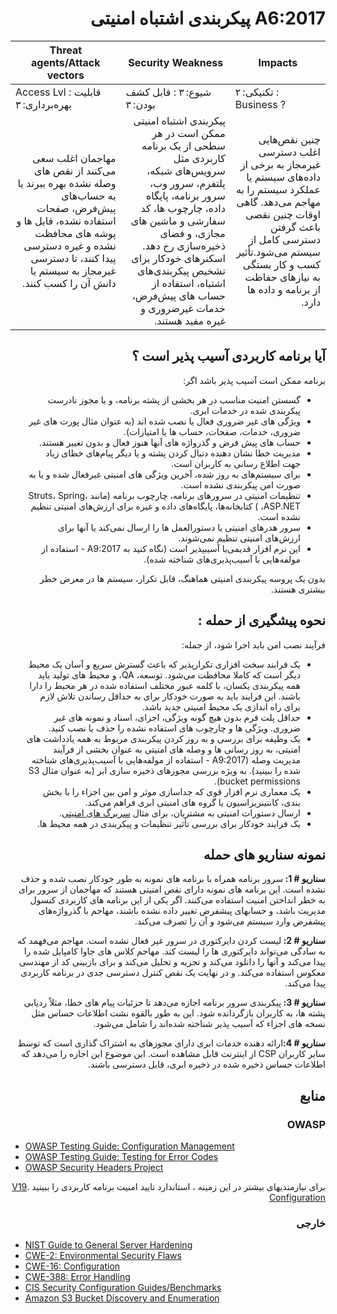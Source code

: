 # <div dir="rtl" align="right">A6:2017 پیکربندی اشتباه امنیتی </div>

| Threat agents/Attack vectors | Security Weakness           | Impacts               |
| -- | -- | -- |
| Access Lvl : قابلیت بهره‌برداری: ۳ | شیوع: ۳ : قابل کشف بودن: ۳ | تکنیکی: ۲ : Business ? |
| <div dir="rtl" align="right">مهاجمان اغلب سعی می‌کنند از نقص های وصله نشده بهره ببرند یا به حساب‌های پیش‌فرض، صفحات استفاده نشده، فایل ها و پوشه های محافظت نشده و غیره دسترسی پیدا کنند، تا دسترسی غیرمجاز به سیستم یا دانش آن را کسب کنند.</div> | <div dir="rtl" align="right">پیکربندی اشتباه امنیتی ممکن است در هر سطحی از یک برنامه کاربردی مثل سرویس‌های شبکه، پلتفرم، سرور وب، سرور برنامه، پایگاه داده، چارچوب ها، کد سفارشی و ماشین های مجازی، و فضای ذخیره‌سازی رخ دهد. اسکنرهای خودکار برای تشخیص پیکربندی‌های اشتباه، استفاده از حساب های پیش‌فرض، خدمات غیرضروری و غیره مفید هستند.</div> | <div dir="rtl" align="right">چنین نقص‌هایی اغلب دسترسی غیرمجاز به برخی از داده‌های سیستم یا عملکرد سیستم را به مهاجم می‌دهد. گاهی اوقات چنین نقصی باعث گرفتن دسترسی کامل از سیستم می‌شود.تأثیر کسب و کار بستگی به نیازهای حفاظت از برنامه و داده ها دارد.</div> |

## <div dir="rtl" align="right">آیا برنامه کاربردی آسیب پذیر است ؟</div>

<p dir="rtl" align="right">برنامه ممکن است آسیب پذیر باشد اگر:</p>

<ul dir="rtl" align="right">
  <li>
گسستن امنیت مناسب در هر بخشی از پشته برنامه، و یا مجوز نادرست پیکربندی شده در خدمات ابری.
  </li>
  <li>
ویژگی های غیر ضروری فعال یا نصب شده اند (به عنوان مثال پورت های غیر ضروری، خدمات، صفحات، حساب ها یا امتیازات).
  </li>
  <li>
حساب های پیش فرض و گذرواژه های آنها هنوز فعال و بدون تغییر هستند.
  </li>
  <li>
مدیریت خطا نشان دهنده دنبال کردن پشته و یا دیگر پیام‌های خطای زیاد جهت اطلاع رسانی به کاربران است.
  </li>
  <li>
برای سیستم‌های به روز شده، آخرین ویژگی های امنیتی غیرفعال شده و یا به صورت امن پیکربندی نشده است.
  </li>
  <li>
    تنظیمات امنیتی در سرورهای برنامه، چارچوب برنامه (مانند Struts، Spring، ASP.NET، ) کتابخانه‌ها، پایگاه‌های داده و غیره برای ارزش‌های امنیتی تنظیم نشده است.
  </li>
  <li>
سرور هدرهای امنیتی یا دستورالعمل ها را ارسال نمی‌کند یا آنها برای ارزش‌های امنیتی تنظیم نمی‌شوند.
  </li>
  <li>
    این نرم افزار قدیمی‌یا آسیبپذیر است (نگاه کنید به A9:2017 -  استفاده از مولفه‌هایی با آسیب‌پذیری‌های شناخته شده).
  </li>
</ul>


<p dir="rtl" align="right">بدون یک پروسه پیکربندی امنیتی هماهنگ، قابل تکرار، سیستم ها در معرض خطر بیشتری هستند.</p>

## <div dir="rtl" align="right">نحوه پیشگیری از حمله :</div>

<p dir="rtl" align="right">فرآیند نصب امن باید اجرا شود، از جمله:</p>

<ul dir="rtl" align="right">
  <li>
    یک فرایند سخت افزاری تکرارپذیر که باعث گسترش سریع و آسان یک محیط دیگر است که کاملا محافظت می‌شود. توسعه، QA، و محیط های تولید باید همه پیکربندی یکسان، با کلمه عبور مختلف استفاده شده در هر محیط را دارا باشند. این فرایند باید به صورت خودکار برای به حداقل رساندن تلاش لازم برای راه اندازی یک محیط امنیتی جدید باشد.
  </li>
  <li>
    حداقل پلت فرم بدون هیچ گونه ویژگی، اجزای، اسناد و نمونه های غیر ضروری. ویژگی ها و چارچوب های استفاده نشده را حذف یا نصب کنید.
  </li>
  <li>
    یک وظیفه برای بررسی و به روز کردن پیکربندی مربوط به همه یادداشت های امنیتی، به روز رسانی ها و وصله های امنیتی به عنوان بخشی از فرآیند مدیریت وصله (A9:2017 - استفاده از مولفه‌هایی با آسیب‌پذیری‌های شناخته شده  را ببینید). به ویژه بررسی مجوزهای ذخیره سازی ابر (به عنوان مثال S3 bucket permissions).
  </li>
  <li>
یک معماری نرم افزار قوی که جداسازی موثر و امن بین اجزاء را با بخش بندی، کانتینریزاسیون یا گروه های امنیتی ابری فراهم می‌کند.  </li>
  <li>
    ارسال دستورات امنیتی به مشتریان، برای مثال <a href="https://owasp.org/www-project-secure-headers/">سربرگ های امنیتی</a>. 
  </li>
  <li>
یک فرایند خودکار برای بررسی تأثیر تنظیمات و پیکربندی در همه محیط ها.  </li>
</ul>

## <div dir="rtl" align="right">نمونه سناریو های حمله</div>

<p dir="rtl" align="right"><strong>سناریو # 1: </strong>سرور برنامه همراه با برنامه های نمونه به طور خودکار نصب شده و حذف نشده است. این برنامه های نمونه دارای نقص امنیتی هستند که مهاجمان از سرور برای به خطر انداختن امنیت استفاده می‌کنند. اگر یکی از این برنامه های کاربردی کنسول مدیریت باشد، و حسابهای پیشفرض تغییر داده نشده باشند، مهاجم با گذرواژه‌های پیشفرض وارد سیستم می‌شود و آن را تصرف می‌کند.</p>

<p dir="rtl" align="right"><strong>سناریو # 2: </strong>لیست کردن دایرکتوری در سرور غیر فعال نشده است. مهاجم می‌فهمد که به سادگی می‌تواند دایرکتوری ها را لیست کند. مهاجم کلاس های جاوا کامپایل شده را پیدا می‌کند و آنها را دانلود می‌کند و تجزیه و تحلیل می‌کند و برای بازبینی کد از مهندسی معکوس استفاده می‌کند. و در نهایت یک نقص کنترل دسترسی جدی در برنامه کاربردی پیدا می‌کند.</p>

<p dir="rtl" align="right"><strong>سناریو # 3: </strong>پیکربندی سرور برنامه اجازه می‌دهد تا جزئیات پیام های خطا، مثلاً ردیابی پشته ها، به کاربران بازگردانده شود. این به طور بالقوه نشت اطلاعات حساس مثل نسخه های اجزاء که آسیب پذیر شناخته شده‌اند را شامل می‌شود.</p>

<p dir="rtl" align="right"><strong>سناریو # 4:</strong>ارائه دهنده خدمات ابری دارای مجوزهای به اشتراک گذاری است که توسط سایر کاربران CSP از اینترنت قابل مشاهده است. این موضوع این اجازه را می‌دهد که اطلاعات حساس ذخیره شده در ذخیره ابری،  قابل دسترسی باشند.</p>

## <div dir="rtl" align="right">منابع</div>

### <div dir="rtl" align="right">OWASP</div>

- [OWASP Testing Guide: Configuration Management](https://owasp.org/www-project-web-security-testing-guide/latest/4-Web_Application_Security_Testing/02-Configuration_and_Deployment_Management_Testing/README)
- [OWASP Testing Guide: Testing for Error Codes](https://owasp.org/www-project-web-security-testing-guide/latest/4-Web_Application_Security_Testing/08-Testing_for_Error_Handling/README)
- [OWASP Security Headers Project](https://owasp.org/www-project-secure-headers/)

<p dir="rtl" align="right">برای نیازمندیهای بیشتر در این زمینه ، استاندارد تایید امنیت برنامه کاربردی را ببینید .<a href="https://github.com/OWASP/ASVS/blob/v4.0.2/4.0/en/0x22-V14-Config.md">V19 Configuration</a></p>

### <div dir="rtl" align="right">خارجی</div>

- [NIST Guide to General Server Hardening](https://csrc.nist.gov/publications/detail/sp/800-123/final)
- [CWE-2: Environmental Security Flaws](https://cwe.mitre.org/data/definitions/2.html)
- [CWE-16: Configuration](https://cwe.mitre.org/data/definitions/16.html)
- [CWE-388: Error Handling](https://cwe.mitre.org/data/definitions/388.html)
- [CIS Security Configuration Guides/Benchmarks](https://www.cisecurity.org/cis-benchmarks/)
- [Amazon S3 Bucket Discovery and Enumeration](https://blog.websecurify.com/2017/10/aws-s3-bucket-discovery.html)
